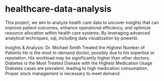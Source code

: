 # healthcare-data-analysis

This project, we aim to analyze health care data to uncover insights that can improve patient outcomes, enhance operational efficiency, and optimize resource allocation within health care systems. By leveraging advanced analytical techniques, sql, including data visualization by powerbi.

Insights & Analysis: 
Dr. Michael Smith Treated the Highest Number of Patients He is the most in-demand doctor, possibly due to his expertise or reputation. His workload may be significantly higher than other doctors.
Diabetes is the Most Treated Disease with the Highest Medication Usage Diabetes cases are prevalent, leading to high medication consumption. Proper stock management is necessary to meet demand.
